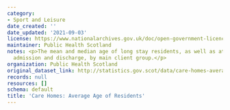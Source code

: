 ```yaml
---
category:
- Sport and Leisure
date_created: ''
date_updated: '2021-09-03'
license: https://www.nationalarchives.gov.uk/doc/open-government-licence/version/3/
maintainer: Public Health Scotland
notes: <p>The mean and median age of long stay residents, as well as at the time of
  admission and discharge, by main client group.</p>
organization: Public Health Scotland
original_dataset_link: http://statistics.gov.scot/data/care-homes-average-age-of-residents
records: null
resources: []
schema: default
title: 'Care Homes: Average Age of Residents'
---
```

